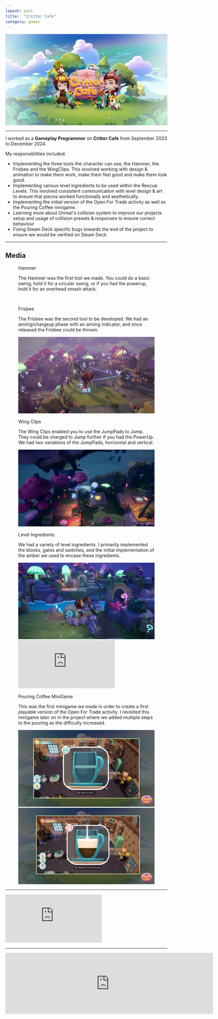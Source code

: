 ```yaml
---
layout: post
title:  "Critter Cafe"
category: games
---
```

<img class="heading_image" src="/assets/images/games/critter_cafe.jpeg" alt=""/>

<hr>

I worked as a **Gameplay Programmer** on **Critter Cafe** from September 2023 to December 2024.

My responsibilities included:
- Implementing the three tools the character can use, the Hammer, the Frisbee and the WingClips. This involved working with design & animation to make them work, make them feel good and make them look good.
- Implementing various level ingredients to be used within the Rescue Levels. This involved consistent communication with level design & art to ensure that pieces worked functionally and aesthetically.
- Implementing the initial version of the Open For Trade activity as well as the Pouring Coffee minigame.
- Learning more about Unreal's collision system to improve our projects setup and usage of collision presets & responses to ensure correct behaviour
- Fixing Steam Deck specific bugs towards the end of the project to ensure we would be verified on Steam Deck

<hr>

## Media

<figure>
    <figcaption>
        <p class="figure-title">Hammer</p>
        <p>The Hammer was the first tool we made. You could do a basic swing, hold it for a circular swing, or if you had the powerup, hold it for an overhead smash attack.</p>
    </figcaption>
    <div class="figcontent">
        <div> 
        <img src="/assets/images/games/critter_cafe/hammer.jpg" alt="">
        </div>
     </div>
</figure>

<figure>
    <figcaption>
        <p class="figure-title">Frisbee</p>
        <p>The Frisbee was the second tool to be developed. We had an aiming/chargeup phase with an aiming indicator, and once released the Frisbee could be thrown.</p>
    </figcaption>
    <div class="figcontent">
        <div> 
        <img src="/assets/images/games/critter_cafe/frisbee_aim_indicator.jpg" alt="">
        </div>
     </div>
</figure>

<figure>
    <figcaption>
        <p class="figure-title">Wing Clips</p>
        <p>The Wing Clips enabled you to use the JumpPads to Jump. They could be charged to Jump further if you had the PowerUp. We had two variations of the JumpPads, horizontal and vertical.</p>
    </figcaption>
    <div class="figcontent">
        <div>
        <img src="/assets/images/games/critter_cafe/wing_clips.jpg" alt="">
        </div>
     </div>
</figure>

<figure>
    <figcaption>
        <p class="figure-title">Level Ingredients</p>
        <p>We had a variety of level ingredients. I primarily implemented the blocks, gates and switches, and the initial implementation of the amber we used to encase these ingredients.</p>
    </figcaption>
    <div class="figcontent">
        <div> 
        <img src="/assets/images/games/critter_cafe/blocks.jpg" alt="">
        <iframe class="large" src="https://www.youtube.com/embed/LcscPhz-tQw" title="Critter Café | Quillpuff Rescue Puzzle Walkthrough" frameborder="0" allow="accelerometer; autoplay; clipboard-write; encrypted-media; gyroscope; picture-in-picture; web-share" referrerpolicy="strict-origin-when-cross-origin" allowfullscreen></iframe>
        </div>
     </div>
</figure>

<figure>
    <figcaption>
        <p class="figure-title">Pouring Coffee MiniGame</p>
        <p>This was the first minigame we made in order to create a first playable version of the Open For Trade activity. I revisited this minigame later on in the project where we added multiple steps to the pouring as the difficulty increased.</p>
    </figcaption>
    <div class="figcontent">
        <div> 
        <img src="/assets/images/games/critter_cafe/pouring_coffee.png" alt="">
        <img src="/assets/images/games/critter_cafe/pouring_coffee_hard.png" alt="">
        </div>
     </div>
</figure>

<hr>

<iframe class="large" src="https://www.youtube.com/embed/eAI0tRRipt0?si=OeRUFiCTcxahiNRT" title="YouTube video player" frameborder="0" allow="accelerometer; autoplay; clipboard-write; encrypted-media; gyroscope; picture-in-picture; web-share" referrerpolicy="strict-origin-when-cross-origin" allowfullscreen></iframe>

<hr>

<iframe class="small" src="https://store.steampowered.com/widget/2367610/" frameborder="0" width="646" height="190"></iframe>